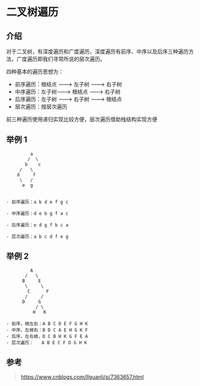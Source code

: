# 二叉树遍历

## 介绍

对于二叉树，有深度遍历和广度遍历，深度遍历有前序、中序以及后序三种遍历方法，广度遍历即我们寻常所说的层次遍历。  

四种基本的遍历思想为：
- 前序遍历：根结点 ---> 左子树 ---> 右子树
- 中序遍历：左子树---> 根结点 ---> 右子树
- 后序遍历：左子树 ---> 右子树 ---> 根结点
- 层次遍历：按层次遍历

前三种遍历使用递归实现比较方便，层次遍历借助栈结构实现方便  

## 举例 1 
```text
         a
        /  \
       b    c
     /   \  
    d     f 
     \   /
      e  g

 
- 前序遍历：a b d e f g c 

- 中序遍历：d e b g f a c

- 后序遍历：e d g f b c a 

- 层次遍历：a b c d f e g 

``` 

## 举例 2 
```text
         A
       /   \
      B     E
       \     \
        C      F
       /     /
      D     G
           / \       
          H   K
      
- 前序，根左右：A B C D E F G H K
- 中序，左根右：B D C A E H G K F
- 后序，左右根，D C B H K G F E A
- 层次遍历：   A B E C F D G H K
``` 

## 参考

> https://www.cnblogs.com/llguanli/p/7363657.html 

